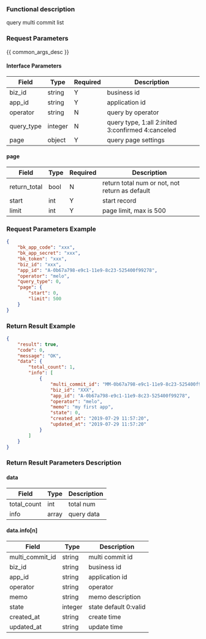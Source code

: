 ### Functional description

query multi commit list

### Request Parameters

{{ common_args_desc }}

#### Interface Parameters

| Field       | Type      | Required  | Description |
|-------------|-----------|-----------|-------------|
| biz_id      |  string   | Y         | business id |
| app_id      |  string   | Y         | application id |
| operator    |  string   | N         | query by operator |
| query_type  |  integer  | N         | query type, 1:all 2:inited 3:confirmed 4:canceled |
| page        |  object   | Y         | query page settings |

#### page

| Field        | Type   | Required | Description |
|--------------|--------|----------|-------------|
| return_total |  bool  | N        | return total num or not, not return as default |
| start        |  int   | Y        | start record |
| limit        |  int   | Y        | page limit, max is 500 |

### Request Parameters Example

```json
{
    "bk_app_code": "xxx",
    "bk_app_secret": "xxx",
    "bk_token": "xxx",
    "biz_id": "xxx",
    "app_id": "A-0b67a798-e9c1-11e9-8c23-525400f99278",
    "operator": "melo",
    "query_type": 0,
    "page": {
        "start": 0,
        "limit": 500
    }
}
```

### Return Result Example

```json
{
    "result": true,
    "code": 0,
    "message": "OK",
    "data": {
        "total_count": 1,
        "info": [
            {
                "multi_commit_id": "MM-0b67a798-e9c1-11e9-8c23-525400f99278",
                "biz_id": "XXX",
                "app_id": "A-0b67a798-e9c1-11e9-8c23-525400f99278",
                "operator": "melo",
                "memo": "my first app",
                "state": 0,
                "created_at": "2019-07-29 11:57:20",
                "updated_at": "2019-07-29 11:57:20"
            }
        ]
    }
}
```

### Return Result Parameters Description

#### data

| Field       | Type      | Description |
|-------------|-----------|-------------|
| total_count | int       | total num |
| info        | array     | query data |

#### data.info[n]

| Field           | Type      | Description |
|-----------------|-----------|-------------|
| multi_commit_id |  string   | multi commit id |
| biz_id          |  string   | business id |
| app_id          |  string   | application id |
| operator        |  string   | operator |
| memo            |  string   | memo description |
| state           |  integer  | state default 0:valid |
| created_at      |  string   | create time |
| updated_at      |  string   | update time |

